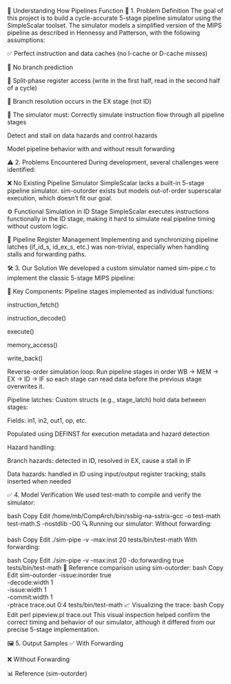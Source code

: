 🚦 Understanding How Pipelines Function
🧠 1. Problem Definition
The goal of this project is to build a cycle-accurate 5-stage pipeline simulator using the SimpleScalar toolset. The simulator models a simplified version of the MIPS pipeline as described in Hennessy and Patterson, with the following assumptions:

✅ Perfect instruction and data caches (no I-cache or D-cache misses)

🚫 No branch prediction

🧮 Split-phase register access (write in the first half, read in the second half of a cycle)

🧭 Branch resolution occurs in the EX stage (not ID)

🎯 The simulator must:
Correctly simulate instruction flow through all pipeline stages

Detect and stall on data hazards and control hazards

Model pipeline behavior with and without result forwarding

⚠️ 2. Problems Encountered
During development, several challenges were identified:

❌ No Existing Pipeline Simulator
SimpleScalar lacks a built-in 5-stage pipeline simulator. sim-outorder exists but models out-of-order superscalar execution, which doesn’t fit our goal.

⚙️ Functional Simulation in ID Stage
SimpleScalar executes instructions functionally in the ID stage, making it hard to simulate real pipeline timing without custom logic.

🔁 Pipeline Register Management
Implementing and synchronizing pipeline latches (if_id_s, id_ex_s, etc.) was non-trivial, especially when handling stalls and forwarding paths.

🛠️ 3. Our Solution
We developed a custom simulator named sim-pipe.c to implement the classic 5-stage MIPS pipeline:

🧩 Key Components:
Pipeline stages implemented as individual functions:

instruction_fetch()

instruction_decode()

execute()

memory_access()

write_back()

Reverse-order simulation loop:
Run pipeline stages in order WB → MEM → EX → ID → IF so each stage can read data before the previous stage overwrites it.

Pipeline latches:
Custom structs (e.g., stage_latch) hold data between stages:

Fields: in1, in2, out1, op, etc.

Populated using DEFINST for execution metadata and hazard detection

Hazard handling:

Branch hazards: detected in ID, resolved in EX, cause a stall in IF

Data hazards: handled in ID using input/output register tracking; stalls inserted when needed

✅ 4. Model Verification
We used test-math to compile and verify the simulator:

bash
Copy
Edit
/home/mb/CompArch/bin/ssbig-na-sstrix-gcc -o test-math test-math.S -nostdlib -O0
🔍 Running our simulator:
Without forwarding:

bash
Copy
Edit
./sim-pipe -v -max:inst 20 tests/bin/test-math
With forwarding:

bash
Copy
Edit
./sim-pipe -v -max:inst 20 -do:forwarding true tests/bin/test-math
🧪 Reference comparison using sim-outorder:
bash
Copy
Edit
sim-outorder -issue:inorder true \
             -decode:width 1 \
             -issue:width 1 \
             -commit:width 1 \
             -ptrace trace.out 0:4 tests/bin/test-math
📈 Visualizing the trace:
bash
Copy
Edit
perl pipeview.pl trace.out
This visual inspection helped confirm the correct timing and behavior of our simulator, although it differed from our precise 5-stage implementation.

🖼️ 5. Output Samples
✅ With Forwarding


❌ Without Forwarding


📊 Reference (sim-outorder)
